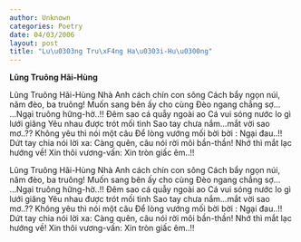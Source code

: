 ```yaml
---
author: Unknown
categories: Poetry
date: 04/03/2006
layout: post
title: "Lu\u0303ng Tru\xF4ng Ha\u0303i-Hu\u0300ng"
---
```


**Lũng Truông Hãi-Hùng**

Lũng Truông Hãi-Hùng
Nhà Anh cách chín con sông
Cách bẩy ngọn núi, năm đèo, ba truông!
Muốn sang bên ấy cho cùng
Đèo ngang chẳng sợ...
...Ngại truông hững-hờ..!!
Đêm sao cá quẫy ngoài ao
Cá vui sóng nước lo gì lưới giăng
Yêu nhau được trót mối tình
Sao tay chưa nắm...mắt
vời sao mơ..??
Không yêu thì nói một câu
Để lòng vướng mối bời bời
: Ngại đau..!!
Dứt tay chia nói lời xa:
Càng quên, câu nói rời môi bần-thần!
Nhớ thì mắt lạc hướng về!
Xin thôi vương-vấn:
Xin tròn giấc êm..!!

Lũng Truông Hãi-Hùng
Nhà Anh cách chín con sông
Cách bẩy ngọn núi, năm đèo, ba truông!
Muốn sang bên ấy cho cùng
Đèo ngang chẳng sợ...
...Ngại truông hững-hờ..!!
Đêm sao cá quẫy ngoài ao
Cá vui sóng nước lo gì lưới giăng
Yêu nhau được trót mối tình
Sao tay chưa nắm...mắt
vời sao mơ..??
Không yêu thì nói một câu
Để lòng vướng mối bời bời
: Ngại đau..!!
Dứt tay chia nói lời xa:
Càng quên, câu nói rời môi bần-thần!
Nhớ thì mắt lạc hướng về!
Xin thôi vương-vấn:
Xin tròn giấc êm..!!
